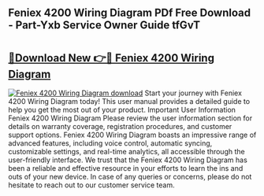 ## Feniex 4200 Wiring Diagram PDf Free Download - Part-Yxb Service Owner Guide tfGvT

# <h2><a href="http://dfkn86d.blite.top/?on=Feniex+4200+Wiring+Diagram">🔗Download New 👉🔴 Feniex 4200 Wiring Diagram</a></h2>

[![Feniex 4200 Wiring Diagram download](https://i.imgur.com/lujVjoI.png)](http://dfkn86d.blite.top/?on=Feniex+4200+Wiring+Diagram)
Start your journey with Feniex 4200 Wiring Diagram today! This user manual provides a detailed guide to help you get the most out of your product. Important User Information Feniex 4200 Wiring Diagram Please review the user information section for details on warranty coverage, registration procedures, and customer support options. Feniex 4200 Wiring Diagram boasts an impressive range of advanced features, including voice control, automatic syncing, customizable settings, and real-time analytics, all accessible through the user-friendly interface. We trust that the Feniex 4200 Wiring Diagram has been a reliable and effective resource in your efforts to learn the ins and outs of your new device. In case of any queries or concerns, please do not hesitate to reach out to our customer service team.
